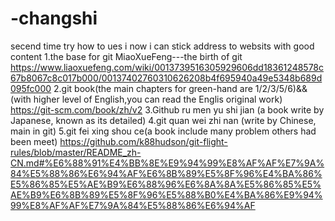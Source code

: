 # -changshi
secend time try how to ues i
now i can stick address to websits with good content
1.the base for git MiaoXueFeng---the birth of git
https://www.liaoxuefeng.com/wiki/0013739516305929606dd18361248578c67b8067c8c017b000/00137402760310626208b4f695940a49e5348b689d095fc000
2.git book(the main chapters for green-hand are 1/2/3/5/6)&&(with higher level of English,you can read the Englis original work)
https://git-scm.com/book/zh/v2
3.Github ru men yu shi jian (a book write by Japanese, known as its detailed)
4.git quan wei zhi nan (write by Chinese, main in git)
5.git fei xing shou ce(a book include many problem others had been meet)
https://github.com/k88hudson/git-flight-rules/blob/master/README_zh-CN.md#%E6%88%91%E4%BB%8E%E9%94%99%E8%AF%AF%E7%9A%84%E5%88%86%E6%94%AF%E6%8B%89%E5%8F%96%E4%BA%86%E5%86%85%E5%AE%B9%E6%88%96%E6%8A%8A%E5%86%85%E5%AE%B9%E6%8B%89%E5%8F%96%E5%88%B0%E4%BA%86%E9%94%99%E8%AF%AF%E7%9A%84%E5%88%86%E6%94%AF
